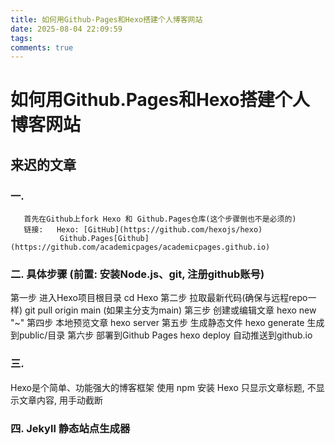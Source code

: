 ```yaml
---
title: 如何用Github-Pages和Hexo搭建个人博客网站
date: 2025-08-04 22:09:59
tags:
comments: true
---
```



<!-- more -->
# 如何用Github.Pages和Hexo搭建个人博客网站

## 来迟的文章
###  一.
       首先在Github上fork Hexo 和 Github.Pages仓库(这个步骤倒也不是必须的)
       链接:   Hexo: [GitHub](https://github.com/hexojs/hexo)   
               Github.Pages[Github](https://github.com/academicpages/academicpages.github.io)


###  二. 具体步骤  (前置: 安装Node.js、git, 注册github账号)
   第一步 进入Hexo项目根目录                cd Hexo
   第二步 拉取最新代码(确保与远程repo一样)   git pull origin main (如果主分支为main)
   第三步 创建或编辑文章                    hexo new "~"
   第四步 本地预览文章                      hexo server
   第五步 生成静态文件                      hexo generate    生成到public/目录
   第六步 部署到Github Pages                hexo deploy       自动推送到github.io



### 三. 
   Hexo是个简单、功能强大的博客框架
   使用 npm 安装 Hexo
   只显示文章标题, 不显示文章内容, 用<!-- more -->手动截断
   


### 四. Jekyll 静态站点生成器